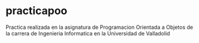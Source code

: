 # practicapoo
Practica realizada en la asignatura de Programacion Orientada a Objetos de la carrera de Ingenieria Informatica en la Universidad de Valladolid
